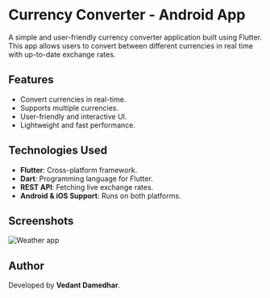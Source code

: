# Currency Converter - Android App

A simple and user-friendly currency converter application built using Flutter. This app allows users to convert between different currencies in real time with up-to-date exchange rates.

## Features

- Convert currencies in real-time.
- Supports multiple currencies.
- User-friendly and interactive UI.
- Lightweight and fast performance.

## Technologies Used

- **Flutter**: Cross-platform framework.
- **Dart**: Programming language for Flutter.
- **REST API**: Fetching live exchange rates.
- **Android & iOS Support**: Runs on both platforms.

## Screenshots

![Weather app](https://github.com/user-attachments/assets/858e0926-974c-4686-b668-1133bdd9b4b3)




## Author

Developed by **Vedant Damedhar**.
